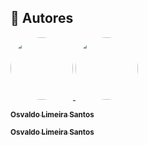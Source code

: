 ## 🦸 Autores

<a href="https://github.com/osvaldolimeirasantos">
 <img style="border-radius: 50%;" src="https://avatars.githubusercontent.com/u/91644823?v=4" width="100px;" alt=""/>
 <img style="border-radius: 50%;" src="https://avatars.githubusercontent.com/u/91644823?v=4" width="100px;" alt=""/>
 <br />
 
 <sub><b>Osvaldo Limeira Santos</b></sub></a> <a href="https://github.com/osvaldolimeirasantos" title="Rocketseat"></a>
 <br />


<a href="https://github.com/osvaldolimeirasantos">
 
 <sub><b>Osvaldo Limeira Santos</b></sub></a> <a href="https://github.com/osvaldolimeirasantos" title="Rocketseat"></a>
 <br />
 
